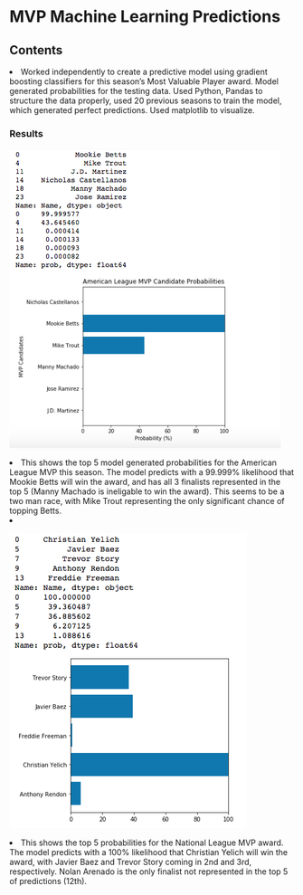 # MVP Machine Learning Predictions

<h2>Contents</h2>
<li>Worked independently to create a predictive model using gradient boosting classifiers for this season’s Most Valuable Player award. Model generated probabilities for the testing data. Used Python, Pandas to structure the data properly, used 20 previous seasons to train the model, which generated perfect predictions. Used matplotlib to visualize.</li>

<h3>Results</h3>

![alt text](https://github.com/kjordan18/kjordan18.github.io/blob/master/MVP%20Machine%20Learning%20Predictions/Screen%20Shot%202018-11-12%20at%202.17.04%20PM.png "AL MVP Predictions")

<li>This shows the top 5 model generated probabilities for the American League MVP this season. The model predicts with a 99.999% likelihood that Mookie Betts will win the award, and has all 3 finalists represented in the top 5 (Manny Machado is ineligable to win the award). This seems to be a two man race, with Mike Trout representing the only significant chance of topping Betts. </li>
<li></li>

![alt text](https://github.com/kjordan18/kjordan18.github.io/blob/master/MVP%20Machine%20Learning%20Predictions/Screen%20Shot%202018-11-07%20at%209.53.13%20AM.png "NL MVP Predictions")

<li>This shows the top 5 probabilities for the National League MVP award. The model predicts with a 100% likelihood that Christian Yelich will win the award, with Javier Baez and Trevor Story coming in 2nd and 3rd, respectively. Nolan Arenado is the only finalist not represented in the top 5 of predictions (12th). </li>
